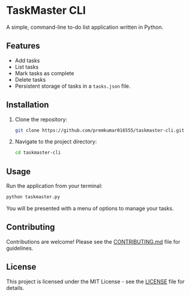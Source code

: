 # TaskMaster CLI

A simple, command-line to-do list application written in Python.

## Features

- Add tasks
- List tasks
- Mark tasks as complete
- Delete tasks
- Persistent storage of tasks in a `tasks.json` file.

## Installation

1.  Clone the repository:
    ```bash
    git clone https://github.com/premkumar016555/taskmaster-cli.git
    ```
2.  Navigate to the project directory:
    ```bash
    cd taskmaster-cli
    ```

## Usage

Run the application from your terminal:

```bash
python taskmaster.py
```

You will be presented with a menu of options to manage your tasks.

## Contributing

Contributions are welcome! Please see the [CONTRIBUTING.md](CONTRIBUTING.md) file for guidelines.

## License

This project is licensed under the MIT License - see the [LICENSE](LICENSE) file for details.